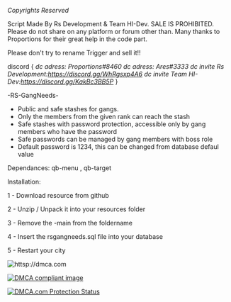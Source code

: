 *Copyrights Reserved*

Script Made By Rs Development & Team HI-Dev. SALE IS PROHIBITED.
Please do not share on any platform or forum other than.
Many thanks to Proportions for their great help in the code part.

Please don't try to rename Trigger and sell it!!

discord {
   *dc adress: Proportions#8460*
   *dc adress: Ares#3333*
   *dc invite Rs Development:https://discord.gg/WhRgsxp4A6* 
   *dc invite Team HI-Dev:https://discord.gg/KakBc3BB5P*
}

-RS-GangNeeds-

- Public and safe stashes for gangs.
- Only the members from the given rank can reach the stash
- Safe stashes with password protection, accessible only by gang members who have the password
- Safe passwords can be managed by gang members with boss role
- Default password is 1234, this can be changed from database defaul value

Dependances: qb-menu , qb-target

Installation:

1 - Download resource from github

2 - Unzip / Unpack it into your resources folder

3 - Remove the -main from the foldername

4 - Insert the rsgangneeds.sql file into your database

5 - Restart your city


![httsp://dmca.com](https://user-images.githubusercontent.com/84734782/198709981-71cc0e0d-9a94-4d1b-9c54-99791c640382.png)

<a href="https://www.dmca.com/compliance/github.com" title="DMCA Compliance information for github.com"><img src="https://www.dmca.com/img/dmca-compliant-grayscale.png" alt="DMCA compliant image" /></a>

<a href="//www.dmca.com/Protection/Status.aspx?ID=eb363eff-6fcc-4eac-bed2-c1ade07a2fde" title="DMCA.com Protection Status" class="dmca-badge"> <img src ="https://images.dmca.com/Badges/dmca_protected_sml_120m.png?ID=eb363eff-6fcc-4eac-bed2-c1ade07a2fde"  alt="DMCA.com Protection Status" /></a>  

